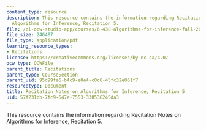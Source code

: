 ```yaml
---
content_type: resource
description: This resource contains the information regarding Recitation Notes on
  Algorithms for Inference, Recitation 5.
file: /ol-ocw-studio-app/courses/6-438-algorithms-for-inference-fall-2014/57f231bb7fc9647e7553330536245da3_MIT6_438F14_rec5.pdf
file_size: 246487
file_type: application/pdf
learning_resource_types:
- Recitations
license: https://creativecommons.org/licenses/by-nc-sa/4.0/
ocw_type: OCWFile
parent_title: Recitations
parent_type: CourseSection
parent_uid: 95d99fa6-b4c9-e0e4-c0c6-45fc32e061f7
resourcetype: Document
title: Recitation Notes on Algorithms for Inference, Recitation 5
uid: 57f231bb-7fc9-647e-7553-330536245da3
---
```

This resource contains the information regarding Recitation Notes on Algorithms for Inference, Recitation 5.